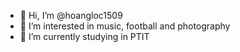 - 👋 Hi, I’m @hoangloc1509
- 👀 I’m interested in music, football and photography
- 🌱 I’m currently studying in PTIT

<!---
hoangloc1509/hoangloc1509 is a ✨ special ✨ repository because its `README.md` (this file) appears on your GitHub profile.
You can click the Preview link to take a look at your changes.
--->
